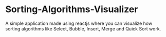 # Sorting-Algorithms-Visualizer
A simple application made using reactjs where you can visualize how sorting algorithms like Select, Bubble, Insert, Merge and Quick Sort work.
